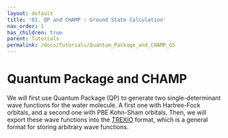 ```yaml
---
layout: default
title: '01. QP and CHAMP : Ground State Calculation'
nav_order: 1
has_children: true
parent: Tutorials
permalink: /docs/Tutorials/Quantum_Package_and_CHAMP_GS
---
```


# Quantum Package and CHAMP
We will first use Quantum Package (QP) to generate two
single-determinant wave functions for the water molecule. A first one
with Hartree-Fock orbitals, and a second one with PBE Kohn-Sham
orbitals. Then, we will export these wave functions into the
[TREXIO](https://github.com/trex-coe/trexio) format, which is a general
format for storing arbitrary wave functions.

